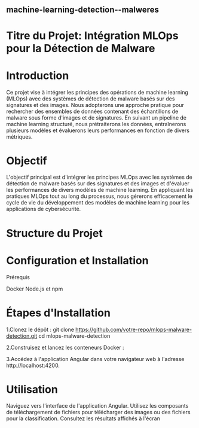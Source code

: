 ## machine-learning-detection--malweres

# Titre du Projet: Intégration MLOps pour la Détection de Malware

# Introduction
Ce projet vise à intégrer les principes des opérations de machine learning (MLOps) avec des systèmes de détection de malware basés sur des signatures et des images. Nous adopterons une approche pratique pour rechercher des ensembles de données contenant des échantillons de malware sous forme d'images et de signatures. En suivant un pipeline de machine learning structuré, nous prétraiterons les données, entraînerons plusieurs modèles et évaluerons leurs performances en fonction de divers métriques.

# Objectif
L'objectif principal est d'intégrer les principes MLOps avec les systèmes de détection de malware basés sur des signatures et des images et d'évaluer les performances de divers modèles de machine learning. En appliquant les pratiques MLOps tout au long du processus, nous gérerons efficacement le cycle de vie du développement des modèles de machine learning pour les applications de cybersécurité.


# Structure du Projet


# Configuration et Installation

Prérequis
 
   Docker
   Node.js et npm

# Étapes d'Installation

1.Clonez le dépôt :
git clone https://github.com/votre-repo/mlops-malware-detection.git
cd mlops-malware-detection

2.Construisez et lancez les conteneurs Docker :

3.Accédez à l'application Angular dans votre navigateur web à l'adresse http://localhost:4200.

# Utilisation

Naviguez vers l'interface de l'application Angular.
Utilisez les composants de téléchargement de fichiers pour télécharger des images ou des fichiers pour la classification.
Consultez les résultats affichés à l'écran



